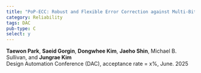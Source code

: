 ```yaml
---
title: "PoP-ECC: Robust and Flexible Error Correction against Multi-Bit Upsets in DNN Accelerators"
category: Reliability
tags: DAC
pub-type: C
select: y
---
```


**Taewon Park**, **Saeid Gorgin**, **Dongwhee Kim**, **Jaeho Shin**, Michael B. Sullivan, and **Jungrae Kim** <br>
Design Automation Conference (DAC), acceptance rate = x%, June. 2025 <br>
